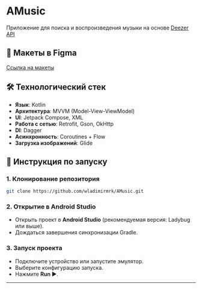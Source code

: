 # AMusic
Приложение для поиска и воспроизведения музыки на основе [Deezer API](https://developers.deezer.com/api)

## 🎨 Макеты в Figma
[Ссылка на макеты](https://www.figma.com/design/70gJiTAARNLBQAxvMmjofy/AMusic?node-id=0-1&p=f)

## 🛠️ Технологический стек
- **Язык**: Kotlin
- **Архитектура**: MVVM (Model-View-ViewModel)
- **UI**: Jetpack Compose, XML
- **Работа с сетью**: Retrofit, Gson, OkHttp
- **DI**: Dagger
- **Асинхронность**: Coroutines + Flow
- **Загрузка изображений**: Glide

## 🚀 Инструкция по запуску

### 1. Клонирование репозитория
```sh
git clone https://github.com/wladimirmrk/AMusic.git
```

### 2. Открытие в Android Studio
- Открыть проект в **Android Studio** (рекомендуемая версия: Ladybug или выше).
- Дождаться завершения синхронизации Gradle.

### 3. Запуск проекта
- Подключите устройство или запустите эмулятор.
- Выберите конфигурацию запуска.
- Нажмите **Run ▶️**.
---
